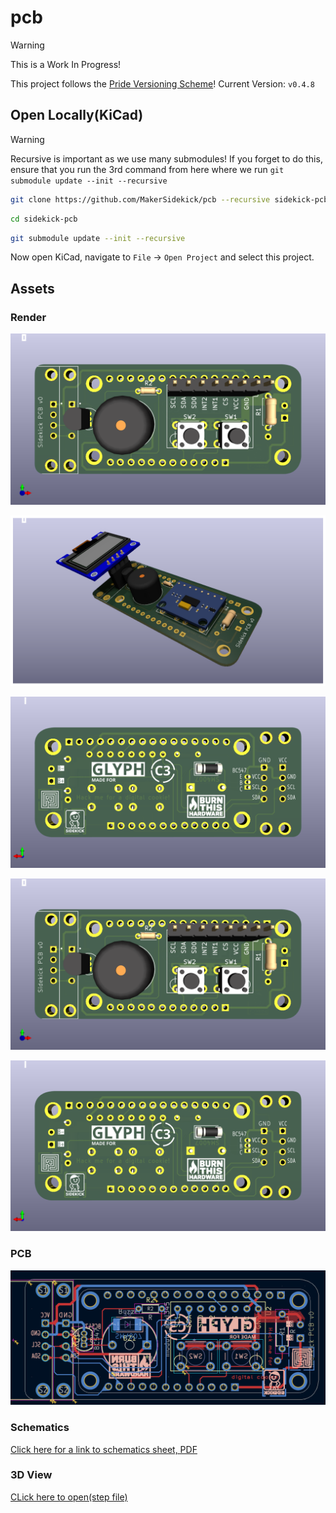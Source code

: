 # pcb

> [!WARNING]
> This is a Work In Progress!

This project follows the [Pride Versioning Scheme](https://pridever.org)! Current Version: `v0.4.8`

## Open Locally(KiCad)

> [!WARNING]
> Recursive is important as we use many submodules! If you forget to do this, ensure that you run the 3rd command from here where we run `git submodule update --init --recursive`

```bash
git clone https://github.com/MakerSidekick/pcb --recursive sidekick-pcb
```

```bash
cd sidekick-pcb
```

```bash
git submodule update --init --recursive
```

Now open KiCad, navigate to `File` -> `Open Project` and select this project. 

## Assets


### Render

![A screenshot of the full sidekick board, assembled, rendered, front side](assets/render-front.png)

![A screenshot of the full sidekick board, assembled, rendered, middle view](assets/sidekick-middle.png)

![A screenshot of the full sidekick board, assembled, rendered, back side](assets/render-back.png)

![A screenshot of a sidekick board, rendered, front side](assets/render-front.png)

![A screenshot of a sidekick board, rendered, back side](assets/render-back.png)

### PCB
![A screenshot of a sidekick board, schematics](assets/pcb.png)

### Schematics 

[Click here for a link to schematics sheet, PDF](assets/sidekick-schematics.pdf)

### 3D View

[CLick here to open(step file)](assets/3d/sidekick.glb)

